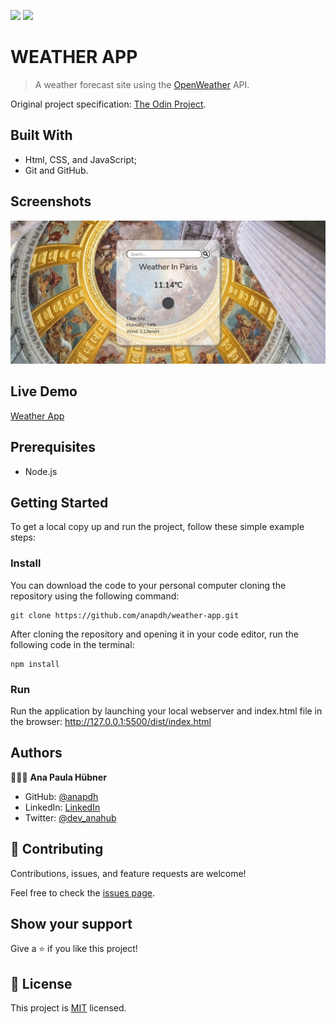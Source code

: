 ![](https://img.shields.io/badge/Microverse-blueviolet) ![](https://img.shields.io/badge/JavaScript-yellow)

# WEATHER APP

> A weather forecast site using the [OpenWeather](https://openweathermap.org/) API.

Original project specification: [The Odin Project](https://www.theodinproject.com/paths/full-stack-javascript/courses/javascript/lessons/weather-app).


## Built With

- Html, CSS, and JavaScript;
- Git and GitHub.

## Screenshots

![screenshot](./assets/imgs/screenshot.png)

## Live Demo
[Weather App](https://anapdh.github.io/weather-app/dist/index.html)

## Prerequisites

- Node.js

## Getting Started

To get a local copy up and run the project, follow these simple example steps:

### Install

You can download the code to your personal computer cloning the repository using the following command:

```
git clone https://github.com/anapdh/weather-app.git
```

After cloning the repository and opening it in your code editor, run the following code in the terminal:

```
npm install
```

### Run

Run the application by launching your local webserver and index.html file in the browser: http://127.0.0.1:5500/dist/index.html

## Authors

👩🏼‍💻 **Ana Paula Hübner**

- GitHub: [@anapdh](https://github.com/anapdh)
- LinkedIn: [LinkedIn](https://www.linkedin.com/in/anapdh)
- Twitter: [@dev_anahub](https://twitter.com/dev_anahub)

## 🤝 Contributing

Contributions, issues, and feature requests are welcome!

Feel free to check the [issues page](https://github.com/anapdh/weather-app/issues).

## Show your support

Give a ⭐️ if you like this project!

## 📝 License

This project is [MIT](./LICENSE) licensed.